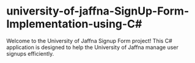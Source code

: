 # university-of-jaffna-SignUp-Form-Implementation-using-C#
Welcome to the University of Jaffna Signup Form project! This C# application is designed to help the University of Jaffna manage user signups efficiently. 

